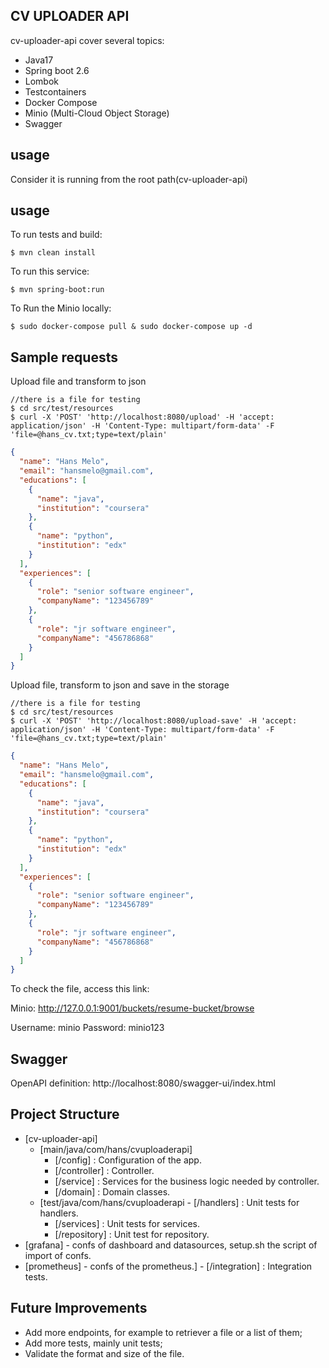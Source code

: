 ## CV UPLOADER API

cv-uploader-api cover several topics:

- Java17
- Spring boot 2.6
- Lombok
- Testcontainers
- Docker Compose
- Minio (Multi-Cloud Object Storage)
- Swagger

## usage
Consider it is running from the root path(cv-uploader-api)

## usage

To run tests and build:

```shell
$ mvn clean install
```

To run this service:

```shell
$ mvn spring-boot:run
```

To Run the Minio locally:

```shell
$ sudo docker-compose pull & sudo docker-compose up -d
```


## Sample requests

Upload file and transform to json
```shell
//there is a file for testing 
$ cd src/test/resources
$ curl -X 'POST' 'http://localhost:8080/upload' -H 'accept: application/json' -H 'Content-Type: multipart/form-data' -F 'file=@hans_cv.txt;type=text/plain'
```
```json
{
  "name": "Hans Melo",
  "email": "hansmelo@gmail.com",
  "educations": [
    {
      "name": "java",
      "institution": "coursera"
    },
    {
      "name": "python",
      "institution": "edx"
    }
  ],
  "experiences": [
    {
      "role": "senior software engineer",
      "companyName": "123456789"
    },
    {
      "role": "jr software engineer",
      "companyName": "456786868"
    }
  ]
}
```

Upload file, transform to json and save in the storage
```shell
//there is a file for testing
$ cd src/test/resources
$ curl -X 'POST' 'http://localhost:8080/upload-save' -H 'accept: application/json' -H 'Content-Type: multipart/form-data' -F 'file=@hans_cv.txt;type=text/plain'
```
```json
{
  "name": "Hans Melo",
  "email": "hansmelo@gmail.com",
  "educations": [
    {
      "name": "java",
      "institution": "coursera"
    },
    {
      "name": "python",
      "institution": "edx"
    }
  ],
  "experiences": [
    {
      "role": "senior software engineer",
      "companyName": "123456789"
    },
    {
      "role": "jr software engineer",
      "companyName": "456786868"
    }
  ]
}
```
To check the file, access this link:

Minio: http://127.0.0.1:9001/buckets/resume-bucket/browse

Username: minio
Password: minio123

## Swagger
OpenAPI definition: http://localhost:8080/swagger-ui/index.html

## Project Structure
- [cv-uploader-api]
    - [main/java/com/hans/cvuploaderapi]
        - [/config] : Configuration of the app.
        - [/controller] : Controller.
        - [/service] : Services for the business logic needed by controller.
        - [/domain] : Domain classes.
    - [test/java/com/hans/cvuploaderapi        - [/handlers] : Unit tests for handlers.
        - [/services] : Unit tests for services.
        - [/repository] : Unit test for repository.
- [grafana] - confs of dashboard and datasources, setup.sh the script of import of confs.
- [prometheus] - confs of the prometheus.]
        - [/integration] : Integration tests.

## Future Improvements
- Add more endpoints, for example to retriever a file or a list of them;
- Add more tests, mainly unit tests;
- Validate the format and size of the file.
